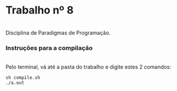 # Trabalho nº 8
<br>
Disciplina de Paradigmas de Programação.
</br>

### Instruções para a compilação
<br>
Pelo terminal, vá até a pasta do trabalho e digite estes 2 comandos:
</br>

```
sh compile.sh
./a.out
```
